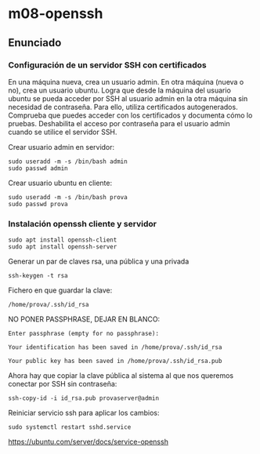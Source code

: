 # m08-openssh
## Enunciado
### Configuración de un servidor SSH con certificados
En una máquina nueva, crea un usuario admin. En otra máquina (nueva o no), crea un usuario ubuntu. Logra que desde la máquina del usuario ubuntu se pueda acceder por SSH al usuario admin en la otra máquina sin necesidad de contraseña. Para ello, utiliza certificados autogenerados.
Comprueba que puedes acceder  con los certificados y documenta cómo lo pruebas.
Deshabilita el acceso por contraseña para el usuario admin cuando se utilice el servidor SSH.

Crear usuario admin en servidor:
<pre><code>sudo useradd -m -s /bin/bash admin
sudo passwd admin</code></pre>
Crear usuario ubuntu en cliente:
<pre><code>sudo useradd -m -s /bin/bash prova
sudo passwd prova</code></pre>

### Instalación openssh cliente y servidor

<pre><code>sudo apt install openssh-client
sudo apt install openssh-server</code></pre>

Generar un par de claves rsa, una pública y una privada

<pre><code>ssh-keygen -t rsa</code></pre>

Fichero en que guardar la clave:
<pre><code>/home/prova/.ssh/id_rsa
</code></pre>
NO PONER PASSPHRASE, DEJAR EN BLANCO:
<pre><code>Enter passphrase (empty for no passphrase):

Your identification has been saved in /home/prova/.ssh/id_rsa

Your public key has been saved in /home/prova/.ssh/id_rsa.pub
</code></pre>

Ahora hay que copiar la clave pública al sistema al que nos queremos conectar por SSH sin contraseña:

<pre><code>ssh-copy-id -i id_rsa.pub provaserver@admin</code></pre>







Reiniciar servicio ssh para aplicar los cambios:
<pre><code>sudo systemctl restart sshd.service</code></pre>






















https://ubuntu.com/server/docs/service-openssh

